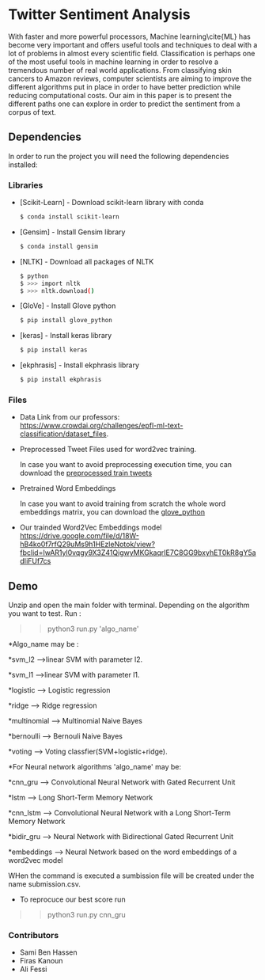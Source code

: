 # Twitter Sentiment Analysis

With faster and more powerful processors, Machine learning\cite{ML} has become very important and offers useful tools and techniques to deal with a lot of problems in almost every scientific field.
  Classification is perhaps one of the most useful tools in machine learning in order to resolve a tremendous number of real world applications. From classifying skin cancers to Amazon reviews, computer scientists are aiming to improve the different algorithms put in place in order to have better prediction while reducing computational costs.
  Our aim in this paper is to present the different paths one can explore in order to predict the sentiment from a corpus of text.


## Dependencies

In order to run the project you will need the following dependencies installed:

### Libraries

* [Scikit-Learn] - Download scikit-learn library with conda

    ```sh
    $ conda install scikit-learn
    ```

* [Gensim] - Install Gensim library 

    ```sh
    $ conda install gensim
    ```
    
* [NLTK] - Download all packages of NLTK

    ```sh
    $ python
    $ >>> import nltk
    $ >>> nltk.download()
    ```

* [GloVe] - Install Glove python 
    ```sh
    $ pip install glove_python
    ```
* [keras] - Install keras library

    ```sh
    $ pip install keras
    ```
* [ekphrasis] - Install ekphrasis library

    ```sh
    $ pip install ekphrasis
    ```



### Files
* Data
	Link from our professors: https://www.crowdai.org/challenges/epfl-ml-text-classification/dataset_files.

   

* Preprocessed Tweet Files used for word2vec training.

    In case you want to avoid preprocessing execution time, you can download the [preprocessed train tweets](https://down.uploadfiles.io/get/sm25c)
    
* Pretrained Word Embeddings 
    
    In case you want to avoid training from scratch the whole word embeddings matrix, you can download the [glove_python](https://storage.googleapis.com/kaggle-datasets/8560/11981/glove.twitter.27B.50d.txt.zip?GoogleAccessId=web-data@kaggle-161607.iam.gserviceaccount.com&Expires=1545508577&Signature=hz8oe4Wa%2Fj%2FteWP4go5ttJle8oeVQpcZfy%2BVfrMETizFMlMcS%2F7TT86TAAQSyOg%2BRvXfTMGs0yN%2Bid1k2DtLyRiYKXrGmpxKEChrmsSabyT7YOCzZiy1bdVyE87833AvaQ30DpopUWi%2B4FbizY185fwYHNC07%2BVsDHFTBsI8yqNTtA6RdAcK%2BHLPEMcBRJZeLz%2BRT8mdvw%2FZzJ2uAbsTTnUzwnHYIDZuy27inV%2BX6Rsyv%2BUMvRDBrPjYhvxEBFWrCErLe%2BC15NH3nXk9vT3R8rXck1YZBhjcExFBPHADScAWgE6%2FESIGLBZ77HQ4WOiusqLg5fOi%2FHg1tOHY7sr2jg%3D%3D)

* Our trainded Word2Vec Embeddings model
	https://drive.google.com/file/d/18W-hB4ko0f7rfQ29uMs9h1HEzleNotok/view?fbclid=IwAR1yl0vqgy9X3Z41QigwyMKGkaqrIE7C8GG9bxyhET0kR8gY5adIiFUf7cs
## Demo


Unzip and open the main folder with terminal. Depending on the algorithm you want to test. Run :

>> python3 run.py 'algo_name' 

*Algo_name  may be :

 *svm_l2 -->linear SVM with parameter l2.

 *svm_l1 -->linear SVM with parameter l1.

 *logistic --> Logistic regression

 *ridge --> Ridge regression

 *multinomial --> Multinomial Naive Bayes

 *bernoulli --> Bernouli Naive Bayes

 *voting  --> Voting classfier(SVM+logistic+ridge).


*For Neural network algorithms 'algo_name' may be:


 *cnn_gru --> Convolutional Neural Network with Gated Recurrent Unit

 *lstm --> Long Short-Term Memory Network

 *cnn_lstm --> Convolutional Neural Network with a Long Short-Term Memory Network

 *bidir_gru --> Neural Network with Bidirectional Gated Recurrent Unit

 *embeddings --> Neural Network based on the word embeddings of a word2vec model
 

 WHen the command is executed a sumbission file will be created under the name submission.csv.

* To reprocuce our best score run 
>> python3 run.py cnn_gru

### Contributors

- Sami Ben Hassen
- Firas Kanoun
- Ali Fessi

